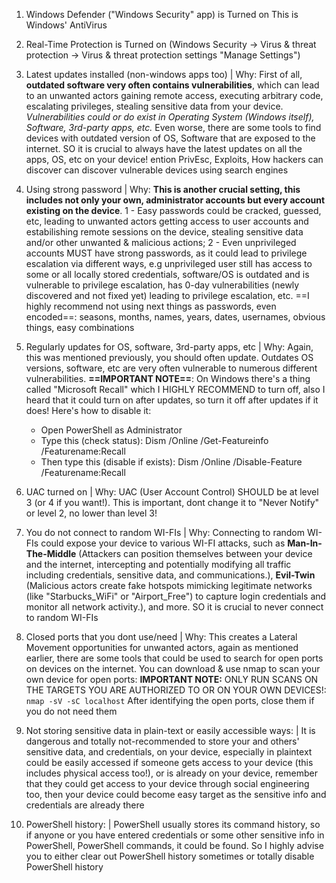 1. Windows Defender ("Windows Security" app) is Turned on
    This is Windows' AntiVirus


2. Real-Time Protection is Turned on (Windows Security -> Virus & threat protection -> Virus & threat protection settings "Manage Settings")


3. Latest updates installed (non-windows apps too) | Why:
    First of all, **outdated software very often contains vulnerabilities**, which can lead to an unwanted actors gaining remote access, executing arbitrary code, escalating privileges, stealing sensitive data from your device. *Vulnerabilities could or do exist in Operating System (Windows itself), Software, 3rd-party apps, etc.* Even worse, there are some tools to find devices with outdated version of OS, Software that are exposed to the internet. SO it is crucial to always have the latest updates on all the apps, OS, etc on your device!
    ention PrivEsc, Exploits, How hackers can discover can discover vulnerable devices using search engines


4. Using strong password | Why: 
    **This is another crucial setting, this includes not only your own, administrator accounts but every account existing on the device**. 1 - Easy passwords could be cracked, guessed, etc, leading to unwanted actors getting access to user accounts and estabilishing remote sessions on the device, stealing sensitive data and/or other unwanted & malicious actions; 2 - Even unprivileged accounts MUST have strong passwords, as it could lead to privilege escalation via different ways, e.g unprivileged user still has access to some or all locally stored credentials, software/OS is outdated and is vulnerable to privilege escalation, has 0-day vulnerabilities (newly discovered and not fixed yet) leading to privilege escalation, etc.
    ==I highly recommend not using next things as passwords, even encoded==:
    seasons, months, names, years, dates, usernames, obvious things, easy combinations


5. Regularly updates for OS, software, 3rd-party apps, etc | Why:
    Again, this was mentioned previously, you should often update. Outdates OS versions, software, etc are very often vulnerable to numerous different vulnerabilities. 
    **==IMPORTANT NOTE==**: On Windows there's a thing called "Microsoft Recall" which I HIGHLY RECOMMEND to turn off, also I heard that it could turn on after updates, so turn it off after updates if it does! Here's how to disable it:
    - Open PowerShell as Administrator
    - Type this (check status): Dism /Online /Get-Featureinfo /Featurename:Recall
    - Then type this (disable if exists): Dism /Online /Disable-Feature /Featurename:Recall


6. UAC turned on | Why: 
    UAC (User Account Control) SHOULD be at level 3 (or 4 if you want!). This is important, dont change it to "Never Notify" or level 2, no lower than level 3! 


7. You do not connect to random WI-FIs  | Why:
    Connecting to random WI-FIs could expose your device to various WI-FI attacks, such as **Man-In-The-Middle** (Attackers can position themselves between your device and the internet, intercepting and potentially modifying all traffic including credentials, sensitive data, and communications.), **Evil-Twin** (Malicious actors create fake hotspots mimicking legitimate networks (like "Starbucks_WiFi" or "Airport_Free") to capture login credentials and monitor all network activity.), and more. SO it is crucial to never connect to random WI-FIs


8. Closed ports that you dont use/need | Why: 
   This creates a Lateral Movement opportunities for unwanted actors, again as mentioned earlier, there are some tools that could be used to search for open ports on devices on the internet. You can download & use nmap to scan your own device for open ports: 
   **IMPORTANT NOTE:** ONLY RUN SCANS ON THE TARGETS YOU ARE AUTHORIZED TO OR ON YOUR OWN DEVICES!: `nmap -sV -sC localhost` 
   After identifying the open ports, close them if you do not need them
   

9. Not storing sensitive data in plain-text or easily accessible ways:
   | It is dangerous and totally not-recommended to store your and others' sensitive data, and credentials, on your device, especially in plaintext could be easily accessed if someone gets access to your device (this includes physical access too!), or is already on your device, remember that they could get access to your device through social engineering too, then your device could become easy target as the sensitive info and credentials are already there


10. PowerShell history:
    | PowerShell usually stores its command history, so if anyone or you have entered credentials or some other sensitive info in PowerShell, PowerShell commands, it could be found. So I highly advise you to either clear out PowerShell history sometimes or totally disable PowerShell history
